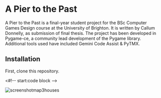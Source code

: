 # A Pier to the Past

A Pier to the Past is a final-year student project for the BSc Computer Games Design course at the University of Brighton. It is written by Callum Donnelly, as submission of final thesis. The project has been developed in Pygame-ce, a community lead development of the Pygame library. Additional tools used have included Gemini Code Assist & PyTMX.

## Installation

First, clone this repository. 

<#!-- start:code block -->

![screenshotmap3houses](https://github.com/user-attachments/assets/9edfbb2d-3ede-4fca-a374-9bea7009e949)
